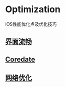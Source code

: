 # Optimization
iOS性能优化点及优化技巧
## [界面流畅](/View/view.md)

## [Coredate](/Persistence/persistence.md)

## [网络优化](/Network/network.md)
